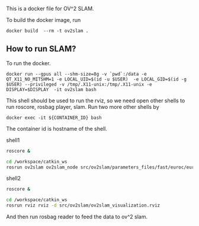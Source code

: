 This is a docker file for OV^2 SLAM.

To build the docker image, run

```
docker build  --rm -t ov2slam .
```

## How to run SLAM?
To run the docker.

```
docker run --gpus all --shm-size=8g -v `pwd`:/data -e QT_X11_NO_MITSHM=1 -e LOCAL_UID=$(id -u $USER)  -e LOCAL_GID=$(id -g $USER) --privileged -v /tmp/.X11-unix:/tmp/.X11-unix -e DISPLAY=$DISPLAY  -it ov2slam bash
```

This shell should be used to run the rviz, so we need open other shells to run roscore, rosbag player, slam.
Run two more other shells by

```shell
docker exec -it ${CONTAINER_ID} bash
```

The container id is hostname of the shell.

shell1
```bash 
roscore &

cd /workspace/catkin_ws
rosrun ov2slam ov2slam_node src/ov2slam/parameters_files/fast/euroc/euroc_mono.yaml
```

shell2
```bash
roscore &

cd /workspace/catkin_ws
rosrun rviz rviz -d src/ov2slam/ov2slam_visualization.rviz
```

And then run rosbag reader to feed the data to ov^2 slam.
